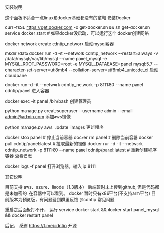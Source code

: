 
安装说明

这个面板不适合一点linux和docker基础都没有的童鞋
安装Docker

curl -fsSL https://get.docker.com -o get-docker.sh && sh get-docker.sh
service docker start # 如果docker没启动，可以运行这个
docker创建网络

docker network create cdntip_network
启动mysql容器

mkdir /data
docker run -d -it --network cdntip_network --restart=always -v /data/mysql:/var/lib/mysql --name panel_mysql -e MYSQL_ROOT_PASSWORD=root -e MYSQL_DATABASE=panel mysql:5.7 --character-set-server=utf8mb4 --collation-server=utf8mb4_unicode_ci
启动 cloudpanel

docker run -d -it --network cdntip_network -p 8111:80 --name panel cdntip/panel
进入容器

docker exec -it panel /bin/bash
创建管理员

python manage.py createsuperuser --username admin --email admin@admin.com
添加aws镜像

python manage.py aws_update_images
更新程序

docker stop panel # 停止当前容器
docker rm panel # 删除当前容器
docker pull cdntip/panel:latest # 拉取最新的镜像
docker run -d -it --network cdntip_network -p 8111:80 --name panel cdntip/panel:latest # 重新创建程序容器
查看日志

docker logs -f panel
打开浏览器，输入 ip:8111

其它说明

目前支持 aws、azure、linode（1.3版本）
后端暂时未上传到github, 但是代码都是未加密的, 在容器中可以看到。
docker 暂时只有x86平台(不支持arm平台)
目前版本为预览版，有问题请到群里反馈 @cdntip
常见问题

重启之后面板打不开， 运行 service docker start && docker start panel_mysql && docker restart panel

后记， 感谢 https://t.me/cdntip 开源
